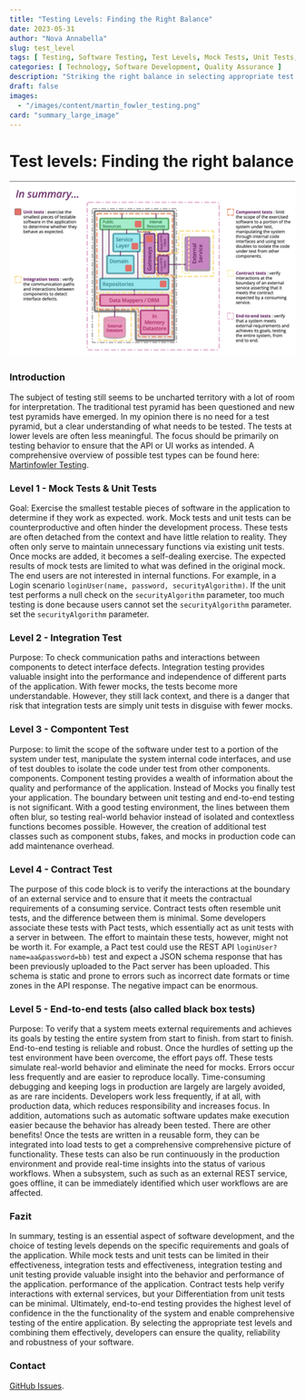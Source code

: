 ```yaml
---
title: "Testing Levels: Finding the Right Balance"
date: 2023-05-31
author: "Nova Annabella"
slug: test_level
tags: [ Testing, Software Testing, Test Levels, Mock Tests, Unit Tests, Integration Tests, Component Tests, Contract Tests, End-to-End Tests ]
categories: [ Technology, Software Development, Quality Assurance ]
description: "Striking the right balance in selecting appropriate test levels for software testing."
draft: false
images:
  - "/images/content/martin_fowler_testing.png"
card: "summary_large_image"
---
```



# Test levels: Finding the right balance

[![testebenen](/images/content/martin_fowler_testing.png)](https://martinfowler.com/articles/microservice-testing/)

### Introduction

The subject of testing still seems to be uncharted territory with a lot of room for interpretation. The traditional test
pyramid has been questioned and new test pyramids have emerged. In my opinion there is no need for a test pyramid, but a
clear understanding of what needs to be tested. The tests at lower levels are often less meaningful. The focus should be
primarily on testing behavior to ensure that the API or UI works as intended. A comprehensive overview of possible test
types can be found here: [Martinfowler Testing](https://martinfowler.com/articles/microservice-testing/).

### Level 1 - Mock Tests & Unit Tests

Goal: Exercise the smallest testable pieces of software in the application to determine if they work as expected. work.
Mock tests and unit tests can be counterproductive and often hinder the development process. These tests are often
detached from the context and have little relation to reality. They often only serve to maintain unnecessary functions
via existing unit tests. Once mocks are added, it becomes a self-dealing exercise. The expected results of mock tests
are limited to what was defined in the original mock. The end users are not interested in internal functions. For
example, in a Login scenario `loginUser(name, password, securityAlgorithm)`. If the unit test performs a null check on
the `securityAlgorithm` parameter, too much testing is done because users cannot set the `securityAlgorithm` parameter.
set the `securityAlgorithm` parameter.

### Level 2 - Integration Test

Purpose: To check communication paths and interactions between components to detect interface defects. Integration
testing provides valuable insight into the performance and independence of different parts of the application. With
fewer mocks, the tests become more understandable. However, they still lack context, and there is a danger that risk
that integration tests are simply unit tests in disguise with fewer mocks.

### Level 3 - Compontent Test

Purpose: to limit the scope of the software under test to a portion of the system under test, manipulate the system
internal code interfaces, and use of test doubles to isolate the code under test from other components. components.
Component testing provides a wealth of information about the quality and performance of the application. Instead of
Mocks you finally test your application. The boundary between unit testing and end-to-end testing is not significant.
With a good testing environment, the lines between them often blur, so testing real-world behavior instead of isolated
and contextless functions becomes possible. However, the creation of additional test classes such as component stubs,
fakes, and mocks in production code can add maintenance overhead.

### Level 4 - Contract Test

The purpose of this code block is to verify the interactions at the boundary of an external service and to ensure that
it meets the contractual requirements of a consuming service. Contract tests often resemble unit tests, and the
difference between them is minimal. Some developers associate these tests with Pact tests, which essentially act as unit
tests with a server in between. The effort to maintain these tests, however, might not be worth it. For example, a Pact
test could use the REST API `loginUser?name=aa&password=bb)` test and expect a JSON schema response that has been
previously uploaded to the Pact server has been uploaded. This schema is static and prone to errors such as incorrect
date formats or time zones in the API response. The negative impact can be enormous.

### Level 5 - End-to-end tests (also called black box tests)

Purpose: To verify that a system meets external requirements and achieves its goals by testing the entire system from
start to finish. from start to finish. End-to-end testing is reliable and robust. Once the hurdles of setting up the
test environment have been overcome, the effort pays off. These tests simulate real-world behavior and eliminate the
need for mocks. Errors occur less frequently and are easier to reproduce locally. Time-consuming debugging and keeping
logs in production are largely are largely avoided, as are rare incidents. Developers work less frequently, if at all,
with production data, which reduces responsibility and increases focus. In addition, automations such as automatic
software updates make execution easier because the behavior has already been tested. There are other benefits! Once the
tests are written in a reusable form, they can be integrated into load tests to get a comprehensive comprehensive
picture of functionality. These tests can also be run continuously in the production environment and provide real-time
insights into the status of various workflows. When a subsystem, such as such as an external REST service, goes offline,
it can be immediately identified which user workflows are are affected.

### Fazit

In summary, testing is an essential aspect of software development, and the choice of testing levels depends on the
specific requirements and goals of the application. While mock tests and unit tests can be limited in their
effectiveness, integration tests and effectiveness, integration testing and unit testing provide valuable insight into
the behavior and performance of the application. performance of the application. Contract tests help verify interactions
with external services, but your Differentiation from unit tests can be minimal. Ultimately, end-to-end testing provides
the highest level of confidence in the the functionality of the system and enable comprehensive testing of the entire
application. By selecting the appropriate test levels and combining them effectively, developers can ensure the quality,
reliability and robustness of your software.

### Contact

[GitHub Issues](https://github.com/NovaAnnabella/the_unspoken/issues/new/choose).
